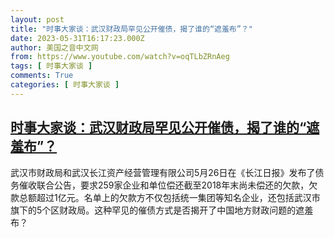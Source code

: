 ```yaml
---
layout: post
title: "时事大家谈：武汉财政局罕见公开催债，揭了谁的“遮羞布”？"
date: 2023-05-31T16:17:23.000Z
author: 美国之音中文网
from: https://www.youtube.com/watch?v=oqTLbZRnAeg
tags: [ 时事大家谈 ]
comments: True
categories: [ 时事大家谈 ]
---
```

<!--1685549843000-->
[时事大家谈：武汉财政局罕见公开催债，揭了谁的“遮羞布”？](https://www.youtube.com/watch?v=oqTLbZRnAeg)
------

<div>
武汉市财政局和武汉长江资产经营管理有限公司5月26日在《长江日报》发布了债务催收联合公告，要求259家企业和单位偿还截至2018年末尚未偿还的欠款，欠款总额超过1亿元。名单上的欠款方不仅包括统一集团等知名企业，还包括武汉市旗下的5个区财政局。这种罕见的催债方式是否揭开了中国地方财政问题的遮羞布？
</div>
